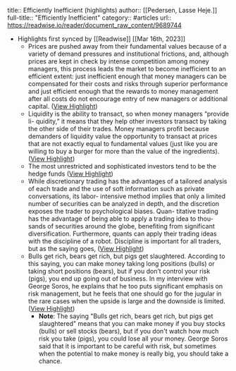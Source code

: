 title:: Efficiently Inefficient (highlights)
author:: [[Pedersen, Lasse Heje.]]
full-title:: "Efficiently Inefficient"
category:: #articles
url:: https://readwise.io/reader/document_raw_content/9689744

- Highlights first synced by [[Readwise]] [[Mar 16th, 2023]]
	- Prices are pushed away from their fundamental values because of a variety
	  of demand pressures and institutional frictions, and, although prices are kept in
	  check by intense competition among money managers, this process leads the
	  market to become inefficient to an efficient extent: just inefficient enough that
	  money managers can be compensated for their costs and risks through superior
	  performance and just efficient enough that the rewards to money management
	  after all costs do not encourage entry of new managers or additional capital. ([View Highlight](https://read.readwise.io/read/01gvfcqtkbcvfq87x2cdt7szv1))
	- Liquidity is the ability to transact, so when money managers “provide li-
	  quidity,” it means that they help other investors transact by taking the other side
	  of their trades. Money managers profit because demanders of liquidity value
	  the opportunity to transact at prices that are not exactly equal to fundamental
	  values (just like you are willing to buy a burger for more than the value of
	  the ingredients). ([View Highlight](https://read.readwise.io/read/01gvfcra1t4t4y5rb2hqe018px))
	- The most unrestricted and sophisticated investors tend to be the hedge funds ([View Highlight](https://read.readwise.io/read/01gvfcscecsmmdwxgvjscq19zv))
	- While discretionary trading has the advantages of a tailored analysis of each
	  trade and the use of soft information such as private conversations, its labor-
	  intensive method implies that only a limited number of securities can be analyzed
	  in depth, and the discretion exposes the trader to psychological biases. Quan-
	  titative trading has the advantage of being able to apply a trading idea to thou-
	  sands of securities around the globe, benefiting from significant diversification.
	  Furthermore, quants can apply their trading ideas with the discipline of a robot.
	  Discipline is important for all traders, but as the saying goes, ([View Highlight](https://read.readwise.io/read/01gvfct6hzajfnyjkd8exasd34))
	- Bulls get rich, bears get rich, but pigs get slaughtered.
	  According to this saying, you can make money taking long positions (bulls)
	  or taking short positions (bears), but if you don’t control your risk (pigs), you
	  end up going out of business. In my interview with George Soros, he explains
	  that he too puts significant emphasis on risk management, but he feels that
	  one should go for the jugular in the rare cases when the upside is large and the
	  downside is limited. ([View Highlight](https://read.readwise.io/read/01gvfctjzkrnxczy0gc9q1r6bk))
		- **Note**: The saying "Bulls get rich, bears get rich, but pigs get slaughtered" means that you can make money if you buy stocks (bulls) or sell stocks (bears), but if you don't watch how much risk you take (pigs), you could lose all your money. George Soros said that it is important to be careful with risk, but sometimes when the potential to make money is really big, you should take a chance.